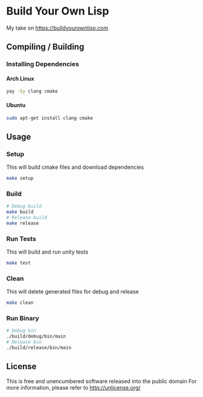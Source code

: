 # Build Your Own Lisp
My take on https://buildyourownlisp.com

## Compiling / Building

### Installing Dependencies

#### Arch Linux
```bash
yay -Sy clang cmake
```

#### Ubuntu
```bash
sudo apt-get install clang cmake
```

## Usage

### Setup
This will build cmake files and download dependencies
```bash
make setup
```

### Build
```bash
# Debug build
make build
# Release build
make release
```

### Run Tests
This will build and run unity tests
```bash
make test
```

### Clean
This will delete generated files for debug and release
```bash
make clean
```

### Run Binary
```bash
# Debug bin
./build/debug/bin/main
# Release bin
./build/release/bin/main
```

## License
This is free and unencumbered software released into the public domain
For more information, please refer to <http://unlicense.org/>
